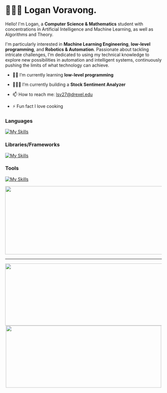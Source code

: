 # 🧑🏻‍💻 Logan Voravong.  

Hello! I'm Logan, a **Computer Science & Mathematics** student with concentrations in Artificial Intelligence and Machine Learning, as well as Algorithms and Theory. 

I'm particularly interested in **Machine Learning Engineering**, **low-level programming**, and **Robotics & Automation**. Passionate about tackling intricate challenges, I’m dedicated to using my technical knowledge to explore new possibilities in automation and intelligent systems, continuously pushing the limits of what technology can achieve.


 
* 👨‍💻 I’m currently learning **low-level programming**

[//]: # (* 👷🏼‍♂️ I’m currently building a **Sports Analysis Mobile App**)
* 👷🏼‍♂️ I’m currently building a **Stock Sentiment Analyzer**


* 📫 How to reach me: lsv27@drexel.edu
 
* ⚡ Fun fact I love cooking 
 

### Languages
 
[![My Skills](https://skillicons.dev/icons?i=python,java,cs,c,cpp,js,html,css)](https://skillicons.dev)

### Libraries/Frameworks

[![My Skills](https://skillicons.dev/icons?i=dotnet,flask,pytorch,spring,react,nodejs,express)](https://skillicons.dev)

### Tools

[![My Skills](https://skillicons.dev/icons?i=mongodb,postgresql,docker,bash,aws,vim,vscode,visualstudio,idea,postman)](https://skillicons.dev)
  

<p align="center">
  <img width="800" height="220" src="https://streak-stats.demolab.com?user=Verlias&theme=algolia&hide_border=true&border_radius=5&card_width=800">
</p>


---  
 

<p align="center">
  <img width="600" height="200" src="https://github-readme-stats.vercel.app/api?username=verlias&show_icons=true&theme=github_dark">
    <img width="500" height="200" src="https://github-readme-stats.vercel.app/api/top-langs/?username=verlias&layout=compact&theme=github_dark">
 


</p> 
  

  

